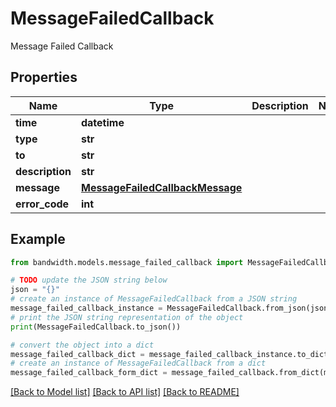# MessageFailedCallback

Message Failed Callback

## Properties

Name | Type | Description | Notes
------------ | ------------- | ------------- | -------------
**time** | **datetime** |  | 
**type** | **str** |  | 
**to** | **str** |  | 
**description** | **str** |  | 
**message** | [**MessageFailedCallbackMessage**](MessageFailedCallbackMessage.md) |  | 
**error_code** | **int** |  | 

## Example

```python
from bandwidth.models.message_failed_callback import MessageFailedCallback

# TODO update the JSON string below
json = "{}"
# create an instance of MessageFailedCallback from a JSON string
message_failed_callback_instance = MessageFailedCallback.from_json(json)
# print the JSON string representation of the object
print(MessageFailedCallback.to_json())

# convert the object into a dict
message_failed_callback_dict = message_failed_callback_instance.to_dict()
# create an instance of MessageFailedCallback from a dict
message_failed_callback_form_dict = message_failed_callback.from_dict(message_failed_callback_dict)
```
[[Back to Model list]](../README.md#documentation-for-models) [[Back to API list]](../README.md#documentation-for-api-endpoints) [[Back to README]](../README.md)


